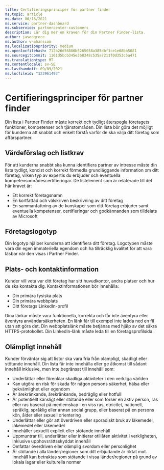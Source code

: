 ```yaml
---
title: Certifieringsprinciper för partner finder
ms.topic: article
ms.date: 06/16/2021
ms.service: partner-dashboard
ms.subservice: partnercenter-customers
description: Lär dig mer om kraven för din Partner Finder-lista.
author: jasongroce
ms.author: v-mhanscom
ms.localizationpriority: medium
ms.openlocfilehash: 712b26d56886b5265038a385dbf1ce1e68bb5081
ms.sourcegitcommit: 1161d5bcb345e368348c535a7211f0d353c5a471
ms.translationtype: MT
ms.contentlocale: sv-SE
ms.lasthandoff: 09/09/2021
ms.locfileid: "123961493"
---
```

# <a name="partner-finder-listing-certification-policies"></a>Certifieringsprinciper för partner finder

Din lista i Partner Finder måste korrekt och tydligt återspegla företagets funktioner, kompetenser och tjänstområden. Din lista bör göra det möjligt för kunderna att snabbt och enkelt förstå varför de ska välja ditt företag som affärspartner.

## <a name="value-proposition-and-listing-requirements"></a>Värdeförslag och listkrav

För att kunderna snabbt ska kunna identifiera partner av intresse måste din lista tydligt, koncist och korrekt förmedla grundläggande information om ditt företag, vilken typ av expertis du erbjuder och eventuella kompetensområdescertifieringar. De listelement som är relaterade till det här kravet är:

- Ett korrekt företagsnamn
- En kortfattad och välskriven beskrivning av ditt företag
- En sammanfattning av de kunskaper som ditt företag erbjuder samt eventuella kompetenser, certifieringar och godkännanden som tilldelats av Microsoft

## <a name="company-logo"></a>Företagslogotyp

Din logotyp hjälper kunderna att identifiera ditt företag. Logotypen måste vara din egen immateriella egendom och ha tillräcklig kvalitet för att vara läsbar när den visas i Partner Finder.

## <a name="location-and-contact-information"></a>Plats- och kontaktinformation

Kunder vill veta var ditt företag har sitt huvudkontor, andra platser och hur de ska kontakta dig. Kontaktinformationen bör innehålla:

- Din primära fysiska plats
- Din primära webbplats
- Ditt företags LinkedIn-profil

Dina länkar måste vara funktionella, korrekta och får inte äventyra eller äventyra användarsäkerheten. En länk får till exempel inte ladda ned en fil utan att göra det. Din webbplatslänk måste betjänas med hjälp av det säkra HTTPS-protokollet. Din LinkedIn-länk måste leda till en företagsprofilsida.

## <a name="inappropriate-content"></a>Olämpligt innehåll

Kunder förväntar sig att listor ska vara fria från olämpligt, skadligt eller stötande innehåll. Din lista får inte innehålla eller ge åtkomst till sådant innehåll inklusive, men inte begränsat till innehåll som:

- Underlättar eller förenklar skadliga aktiviteter i den verkliga världen
- Kan utgöra en risk för skada för någon persons säkerhet, hälsa eller bekvämlighet eller egendom
- Är ärekränkande, ärekränkande, bedräglig eller hotfull
- Är potentiellt känsligt eller stötande eller som förser en aktiv person, ras eller ras baserat på medlemskap i en viss ras, etnicitet, nationell, språklig, språklig eller annan social grupp, eller baserat på en persons kön, ålder eller sexuell orientering
- Underlättar eller gör att överdriven eller sporadiskt bruk av läkemedel, läkemedel eller läkemedel
- Innehåller sexuellt explicit eller stötande innehåll
- Uppmuntrar till, underlättar eller initierar otillåten aktivitet i verkligheten, inklusive upphovsrättsskyddat innehåll
- Omfattar överdriven eller olämplig svordom eller personlighet
- Är stötande i alla länder/regioner som ditt erbjudande är riktat mot. Innehåll kan betraktas som stötande i vissa länder/regioner på grund av lokala lagar eller kulturella normer
